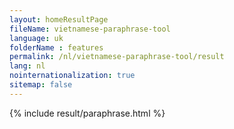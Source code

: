 ```yaml
---
layout: homeResultPage
fileName: vietnamese-paraphrase-tool
language: uk
folderName : features
permalink: /nl/vietnamese-paraphrase-tool/result
lang: nl
nointernationalization: true
sitemap: false
---
```

{% include result/paraphrase.html %}

<script src="/js/result/paraprashing.js" data-foldername="{{page.folderName}}" data-lang="{{page.lang}}"></script>